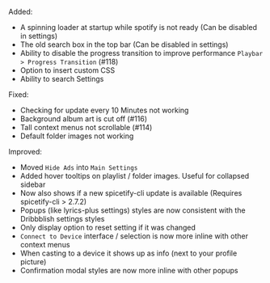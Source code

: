 Added:
- A spinning loader at startup while spotify is not ready (Can be disabled in settings)
- The old search box in the top bar (Can be disabled in settings)
- Ability to disable the progress transition to improve performance `Playbar > Progress Transition` (#118)
- Option to insert custom CSS
- Ability to search Settings

Fixed:
- Checking for update every 10 Minutes not working
- Background album art is cut off (#116)
- Tall context menus not scrollable (#114)
- Default folder images not working

Improved:
- Moved `Hide Ads` into `Main Settings`
- Added hover tooltips on playlist / folder images. Useful for collapsed sidebar
- Now also shows if a new spicetify-cli update is available (Requires spicetify-cli > 2.7.2)
- Popups (like lyrics-plus settings) styles are now consistent with the Dribbblish settings styles
- Only display option to reset setting if it was changed
- `Connect to Device` interface / selection is now more inline with other context menus
- When casting to a device it shows up as info (next to your profile picture)
- Confirmation modal styles are now more inline with other popups